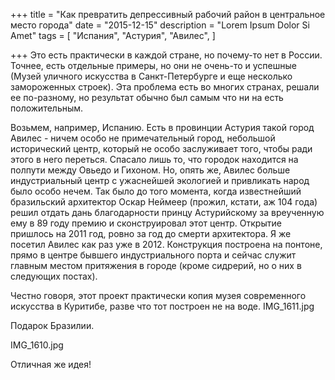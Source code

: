 +++
title = "Как превратить депрессивный рабочий район в центральное место города"
date = "2015-12-15"
description = "Lorem Ipsum Dolor Si Amet"
tags = [
    "Испания",
    "Астурия",
    "Авилес",
    ]

+++
Это есть практически в каждой стране, но почему-то нет в России. Точнее, есть отдельные примеры, но они не очень-то и успешные (Музей уличного искусства в Санкт-Петербурге и еще несколько замороженных строек). Эта проблема есть во многих странах, решали ее по-разному, но результат обычно был самым что ни на есть положительным.

Возьмем, например, Испанию. Есть в провинции Астурия такой город Авилес - ничем особо не примечательный город, небольшой исторический центр, который не особо заслуживает того, чтобы ради этого в него переться. Спасало лишь то, что городок находится на полпути между Овьедо и Гихоном. Но, опять же, Авилес больше индустриальный центр с ужаснейшей экологией и привликать народ было особо нечем. Так было до того момента, когда известнейший бразильский архитектор Оскар Неймеер (прожил, кстати, аж 104 года) решил отдать дань благодарности принцу Астурийскому за вреученную ему в 89 году премию и сконструировал этот центр. Открытие пришлось на 2011 год, ровно за год до смерти архитектора. Я же посетил Авилес как раз уже в 2012. Конструкция построена на понтоне, прямо в центре бывшего индустриального порта и сейчас служит главным местом притяжения в городе (кроме сидрерий, но о них в следующих постах).

Честно говоря, этот проект практически копия музея современного искусства в Куритибе, разве что тот построен не на воде.
IMG_1611.jpg

Подарок Бразилии.

IMG_1610.jpg

Отличная же идея!
